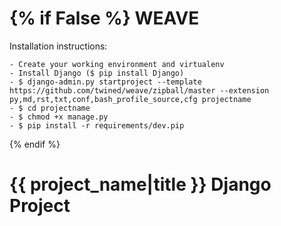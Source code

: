 {% if False %}
WEAVE
=====

Installation instructions:

    - Create your working environment and virtualenv
    - Install Django ($ pip install Django)
    - $ django-admin.py startproject --template https://github.com/twined/weave/zipball/master --extension py,md,rst,txt,conf,bash_profile_source,cfg projectname
    - $ cd projectname
    - $ chmod +x manage.py
    - $ pip install -r requirements/dev.pip

{% endif %}

# {{ project_name|title }} Django Project
